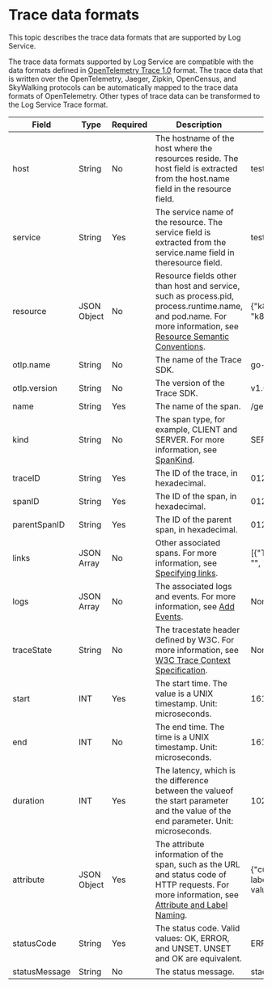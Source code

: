 # Trace data formats

This topic describes the trace data formats that are supported by Log Service.

The trace data formats supported by Log Service are compatible with the data formats defined in [OpenTelemetry Trace 1.0](https://github.com/open-telemetry/opentelemetry-specification/blob/main/specification/trace/api.md#span) format. The trace data that is written over the OpenTelemetry, Jaeger, Zipkin, OpenCensus, and SkyWalking protocols can be automatically mapped to the trace data formats of OpenTelemetry. Other types of trace data can be transformed to the Log Service Trace format.

|Field|Type|Required|Description|Example|
|-----|----|--------|-----------|-------|
|host|String|No|The hostname of the host where the resources reside. The host field is extracted from the host.name field in the resource field.|test-host|
|service|String|Yes|The service name of the resource. The service field is extracted from the service.name field in theresource field.|test-service|
|resource|JSON Object|No|Resource fields other than host and service, such as process.pid, process.runtime.name, and pod.name. For more information, see [Resource Semantic Conventions](https://github.com/open-telemetry/opentelemetry-specification/tree/main/specification/resource/semantic_conventions).|\{"k8s.pod.name":"xxxx", "k8s.pod.namespace":"kube-system"\}|
|otlp.name|String|No|The name of the Trace SDK.|go-sdk|
|otlp.version|String|No|The version of the Trace SDK.|v1.0.0|
|name|String|Yes|The name of the span.|/get/314159|
|kind|String|No|The span type, for example, CLIENT and SERVER. For more information, see [SpanKind](https://github.com/open-telemetry/opentelemetry-specification/blob/main/specification/trace/api.md#spankind).|SERVER|
|traceID|String|Yes|The ID of the trace, in hexadecimal.|0123456789abcde0123456789abcde|
|spanID|String|Yes|The ID of the span, in hexadecimal.|0123456789abcde|
|parentSpanID|String|Yes|The ID of the parent span, in hexadecimal.|0123456789abcde|
|links|JSON Array|No|Other associated spans. For more information, see [Specifying links](https://github.com/open-telemetry/opentelemetry-specification/blob/main/specification/trace/api.md#specifying-links).|\[\{"TraceID" : "abc", "SpanId" : "abc", "TraceState" : "", "Attributes" : \{ "k" : "v" \} \}\]|
|logs|JSON Array|No|The associated logs and events. For more information, see [Add Events](https://github.com/open-telemetry/opentelemetry-specification/blob/main/specification/trace/api.md#add-events).|None|
|traceState|String|No|The tracestate header defined by W3C. For more information, see [W3C Trace Context Specification](https://www.w3.org/TR/trace-context/#tracestate-header).|None|
|start|INT|Yes|The start time. The value is a UNIX timestamp. Unit: microseconds.|1615882567123456|
|end|INT|No|The end time. The time is a UNIX timestamp. Unit: microseconds.|1615882567234567|
|duration|INT|Yes|The latency, which is the difference between the valueof the start parameter and the value of the end parameter. Unit: microseconds.|1020|
|attribute|JSON Object|Yes|The attribute information of the span, such as the URL and status code of HTTP requests. For more information, see [Attribute and Label Naming](https://github.com/open-telemetry/opentelemetry-specification/blob/main/specification/common/attribute-and-label-naming.md).|\{"custom":"custom","host.hostname":"myhost","my-label":"myapp-type","null-value":"","service.name":"myapp"\}|
|statusCode|String|Yes|The status code. Valid values: OK, ERROR, and UNSET. UNSET and OK are equivalent.|ERROR|
|statusMessage|String|No|The status message.|stack overflow|

